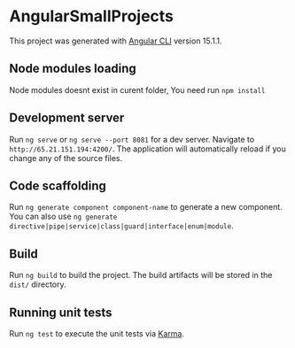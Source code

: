 # AngularSmallProjects

This project was generated with [Angular CLI](https://github.com/angular/angular-cli) version 15.1.1.

## Node modules loading
Node modules doesnt exist in curent folder, You need run `npm install` 

## Development server

Run `ng serve` or `ng serve --port 8081` for a dev server. Navigate to `http://65.21.151.194:4200/`. The application will automatically reload if you change any of the source files.

## Code scaffolding

Run `ng generate component component-name` to generate a new component. You can also use `ng generate directive|pipe|service|class|guard|interface|enum|module`.

## Build

Run `ng build` to build the project. The build artifacts will be stored in the `dist/` directory.

## Running unit tests

Run `ng test` to execute the unit tests via [Karma](https://karma-runner.github.io).

